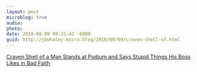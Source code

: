 ```yaml
---
layout: post
microblog: true
audio: 
photo: 
date: 2018-08-09 09:15:42 -0800
guid: http://jbwhaley.micro.blog/2018/08/09/craven-shell-of.html
---
```

[Craven Shell of a Man Stands at Podium and Says Stupid Things His Boss Likes in Bad Faith](https://www.washingtonpost.com/business/economy/pence-details-plan-for-creation-of-space-force-in-what-would-be-the-sixth-branch-of-the-military/2018/08/09/0b40b8d0-9bdc-11e8-8d5e-c6c594024954_story.html?noredirect=on)

